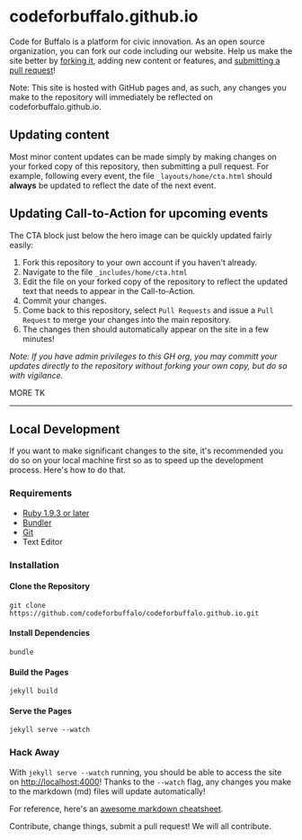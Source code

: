 codeforbuffalo.github.io
=====================

Code for Buffalo is a platform for civic innovation. As an open source organization, you can fork our code including our website. Help us make the site better by [forking it](https://help.github.com/articles/fork-a-repo/), adding new content or features, and [submitting a pull request](https://help.github.com/articles/creating-a-pull-request/)!

Note: This site is hosted with GitHub pages and, as such, any changes you make to the repository will immediately be reflected on codeforbuffalo.github.io.

## Updating content
Most minor content updates can be made simply by making changes on your forked copy of this repository, then submitting a pull request. For example, following every event, the file `_layouts/home/cta.html` should **always** be updated to reflect the date of the next event.

## Updating Call-to-Action for upcoming events
The CTA block just below the hero image can be quickly updated fairly easily:

1. Fork this repository to your own account if you haven't already.
2. Navigate to the file `_includes/home/cta.html`
3. Edit the file on your forked copy of the repository to reflect the updated text that needs to appear in the Call-to-Action.
4. Commit your changes.
5. Come back to this repository, select `Pull Requests` and issue a `Pull Request` to merge your changes into the main repository.
6. The changes then should automatically appear on the site in a few minutes!

*Note: If you have admin privileges to this GH org, you may committ your updates directly to the repository without forking your own copy, but do so with vigilance.*

MORE TK

---

## Local Development
If you want to make significant changes to the site, it's recommended you do so on your local machine first so as to speed up the development process. Here's how to do that.

### Requirements
* [Ruby 1.9.3 or later](https://www.ruby-lang.org/en/documentation/installation/)
* [Bundler](http://bundler.io/)
* [Git](https://git-scm.com/downloads)
* Text Editor

### Installation

#### Clone the Repository
`git clone https://github.com/codeforbuffalo/codeforbuffalo.github.io.git`

#### Install Dependencies
`bundle`

#### Build the Pages
`jekyll build`

#### Serve the Pages
`jekyll serve --watch`

### Hack Away

With `jekyll serve --watch` running, you should be able to access the site on [http://localhost:4000](http://localhost:4000)! Thanks to the `--watch` flag, any changes you make to the markdown (md) files will update automatically!

For reference, here's an [awesome markdown cheatsheet](https://github.com/adam-p/markdown-here/wiki/Markdown-Cheatsheet).

Contribute, change things, submit a pull request! We will all contribute.
